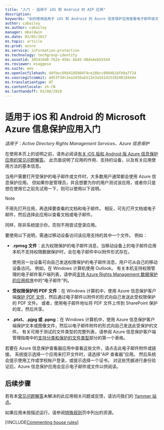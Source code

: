 ```yaml
---
title: "入门 - 适用于 iOS 和 Android 的 AIP 应用"
description: 
keywords: "如何使用适用于 iOS 和 Android 的 Azure 信息保护应用查看电子邮件或文件"
author: cabailey
ms.author: cabailey
manager: mbaldwin
ms.date: 03/05/2017
ms.topic: article
ms.prod: azure
ms.service: information-protection
ms.technology: techgroup-identity
ms.assetid: 3d5d18d8-7b2e-456c-bb45-48da4eb55544
ms.reviewer: esaggese
ms.suite: ems
ms.openlocfilehash: d4fbec69d4185004f4ce10bcc8904b2dfb9a7f24
ms.sourcegitcommit: dd53f3dc2ea2456ab512e3a541d251924018444e
ms.translationtype: HT
ms.contentlocale: zh-CN
ms.lasthandoff: 03/08/2018
---
```

# <a name="get-started-with-the-microsoft-azure-information-protection-app-for-ios-and-android"></a>适用于 iOS 和 Android 的 Microsoft Azure 信息保护应用入门

*适用于：Active Directory Rights Management Services、Azure 信息保护*

在使用本页上的说明之前，请务必阅读[有关 iOS 版和 Android 版 Azure 信息保护应用的常见问题解答](mobile-app-faq.md)。 此页面说明了应用的作用、支持的设备，以及有关应用使用方法的基本信息。

当用户需要打开受保护的电子邮件或文件时，大多数用户通常都会使用 Azure 信息保护应用。 但如果你是管理员，并且想要为你的用户测试该应用，或者你只是想在使用它之前先试用一下，则可以使用以下说明。

> [!NOTE]
> 不用先打开应用，再选择要查看的文档和电子邮件。 相反，可先打开文档或电子邮件，然后选择此应用以查看文档或电子邮件。
>
> 同样，除非系统提示你，否则不用尝试登录应用。

要使用以下说明，需通过移动设备访问该应用支持的其中一个文件。 例如：

- **.rpmsg 文件**：此为权限保护的电子邮件消息，当移动设备上的电子邮件应用本机不支持权限数据保护时，会在电子邮件中以附件形式存在。 
    
    使用另一台设备可向自己发送权限保护的电子邮件消息，用户可从自己的移动设备访问。 例如，在 Windows 计算机使用 Outlook。 有关本机支持权限管理的电子邮件客户端列表，请参阅[支持 Azure Rights Management 数据保护的应用程序](../get-started/requirements-applications.md)中的“电子邮件”列。

- **受权限保护的 PDF 文件**：在 Windows 计算机中，使用 Azure 信息保护客户端[保护 PDF 文件](client-classify-protect.md)，然后通过电子邮件以附件的形式向自己发送此受权限保护的 PDF 文件。 或者，使用电子邮件地址将 PDF 文件上传到 SharePoint 保护的库，然后共享。

- **.ptxt、.pjpg 或 .ppng**：在 Windows 计算机中，使用 Azure 信息保护客户端保护文本或图像文件，然后以电子邮件附件的形式向自己发送此受保护的文件。 有关可用于测试的文件类型的完整列表，请参阅 Azure 信息保护客户端管理指南中的[支持分类和保护的文件类型](client-admin-guide-file-types.md#supported-file-types-for-classification-and-protection)部分的第一个表格。 

若要在 Azure 信息保护查看器应用中查看这些文件，请点击此电子邮件附件或链接。 系统提示选择一个应用来打开文件时，请选择“AIP 查看器”应用。 然后系统会提示使用工作或学校帐户登录，或提示选择一个证书。 对这些凭据进行身份验证后，Azure 信息保护应用会显示电子邮件或文件以供阅读。

## <a name="next-steps"></a>后续步骤

若有本[常见问题解答](mobile-app-faq.md)未解决的此应用相关问题或反馈，请访问我们的 [Yammer 站点](https://www.yammer.com/AskIPTeam)。

如果应用未按描述运行，请参阅[特殊规则](../house-rules.md)页中列出的资源。

[!INCLUDE[Commenting house rules](../includes/houserules.md)]